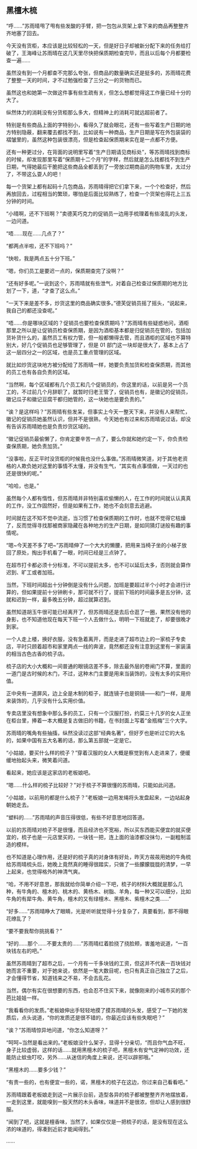 ## 黑檀木梳

“呼……”苏雨晴甩了甩有些发酸的手臂，把一包包从货架上拿下来的商品再整整齐齐地塞了回去。

今天没有货柜，本应该是比较轻松的一天，但是好日子却被新分配下来的任务给打破了，王海峰让苏雨晴在这几天里尽快把保质期检查完毕，而且以后每个月都要检查一遍……

虽然没有到一个月都查不完那么夸张，但商品的数量确实还是挺多的，苏雨晴花费了整整一天的时间，才不过勉强检查了三分之一的货物而已。

虽然这也和她第一次做这件事有些生疏有关，但怎么想都觉得这工作量已经十分的大了。

纵然体力的消耗没有分货柜那么多大，但精神上的消耗可就远超前者了。

特别是有些商品上面的字特别小，看得久了就会眼花，还有一些写着生产日期的地方特别隐蔽，翻来覆去都找不到，比如说有一种商品，生产日期是写在外包装袋的褶皱里的，虽然这种包装很漂亮，但是检查起保质期来实在是一点都不方便。

还有一种更过分，在背面的说明里写着“生产日期请见商标处”，等苏雨晴找到商标的时候，却发现那里写着“保质期十二个月”的字样，然后就是怎么找都找不到生产日期，气得她最后干脆把这些商品全都丢到了一旁放过期商品的购物车里，太过分了，不带这么耍人的吧！

每一个货架上都有起码十几包商品，苏雨晴得把它们拿下来，一个个检查好，然后再放回去，过程相当的繁琐，哪怕是后面比较熟练了，检查一个货架也得花上三五分钟的时间。

“小晴啊，还不下班啊？”卖德芙巧克力的促销员一边用手梳理着有些凌乱的头发，一边问道。

“唔……现在……几点了？”

“都两点半啦，还不下班吗？”

“快啦，我是两点五十分下班。”

“嗯，你们员工是要迟一点的，保质期查完了没啊？”

“还有好多呢。”一说到这个，苏雨晴就有些泄气，对着自己检查过保质期的地方比划了一下，道，“才查了这么点。”

“一天下来是差不多，炒货这里的商品确实很多。”德芙促销员摇了摇头，“说起来，我自己的都还没查呢。”

“唔……你是哪块区域的？促销员也要检查保质期吗？”苏雨晴有些疑惑地问，酒柜那里之所以是让促销员检查保质期，是因为酒柜基本都是归促销员在管的，包括加货补货什么的，虽然员工有权力管，但一般都懒得去管，而且酒柜的区域也不算特别大，好几个促销员也足够管理了，但是 01 部门这一块却是很大了，基本上占了这一层四分之一的区域，也是员工重点管理的区域。

就比如炒货这块地方被分配给了苏雨晴一样，她要负责加货和检查保质期，而其他的员工也有各自负责的区域。

“当然啊，每个区域都有几个员工和几个促销员的，你这里的话，以前是另一个员工的，不过前几个月辞职了，就暂时归老王管了，促销员也有，是徽记的促销员，徽记瓜子和徽记豆腐干都归她管的，这一块她也是要负责的。”

“诶？是这样吗？”苏雨晴有些发呆，但事实上今天一整天下来，并没有人来帮忙，徽记的促销员她虽然认识，但并不是很熟，今天她也有过来和苏雨晴说过话，却没有告诉苏雨晴她也是负责炒货区域的。

“徽记促销员最偷懒了，你肯定要辛苦一点了，要么你就和她约定一下，你负责检查保质期，她负责加货。”

“没事啦，反正平时没货柜的时候我也没什么事做。”苏雨晴微笑道，对于其他老资格的人欺负她对这里的事情不太懂，并没有生气，“其实有点事情做，一天过的也还是很快的呢。”

“哈哈，也是。”

虽然每个人都有惰性，但苏雨晴并非特别喜欢偷懒的人，在工作的时间就认认真真的工作，没工作固然好，但是如果有工作，她也不会刻意去逃避。

时间就在这不知不觉中流逝，当习惯了检查保质期的工作时，也就不觉得它枯燥了，反而觉得寻找那被商家隐藏在各种地方的生产日期，是如同猜灯谜般有趣的事情呢。

“嗯~今天差不多了吧~”苏雨晴伸了一个大大的懒腰，把用来当椅子坐的小梯子放回了原处，掏出手机看了一眼，时间已经是三点钟了。

在超市打卡都必须十分标准，不可以提前太多，也不可以延后太多，否则就会算作迟到、旷工或者加班。

当然，下班时间超出十分钟倒是没有什么问题，加班是要超过半个小时才会进行计算的，但如果提前十分钟刷卡，那可就不行了，提前下班的时间最多是五分钟，这就和迟到一样，最多晚五分钟，超过就算迟到。

虽然知道胡玉牛很可能已经离开了，但苏雨晴还是去后仓逛了一圈，果然没有他的身影，也不知道他现在每天下班一个人去做什么，明明一下班就走了，却要很晚才到家。

一个人走上楼，换好衣服，没有急着离开，而是走进了超市边上的一家梳子专卖店，平时只顾着超市和家里两点一线的奔波，竟然都还没有注意到这里有一家装潢的相当古色古香的梳子店。

梳子店的大小大概和一间普通的眼镜店差不多，除去最外层的卷闸门不算，里面的一道门是古时候的木门，不过，这种木门主要是用来当装饰的，没有太多的实用价值。

正中央有一道屏风，边上全是木制的柜子，就连镜子也是铜镜——和门一样，是用来装饰的，几乎没有什么实用价值。

专卖店里没有想象中那么多的员工，只有一个汉服打扮，约莫三十几岁的女人正坐在柜台里，捧着一本大概是复古做旧的书籍，在书封面上写着“金瓶梅”三个大字。

苏雨晴的嘴角有些抽搐，纵然没读过这部“经典名著”，但好歹也是听过它的大名的，如果中国有五大名著的话，那么第五部就一定是它。

“小姑娘，要买什么样的梳子？”穿着汉服的女人大概是察觉到有人走进来了，便缓缓地抬起头来，微笑着问道。

看起来，她应该是这家店的老板娘吧。

“嗯……什么样的梳子比较好？”对于梳子不算很懂的苏雨晴，只能如此问道。

“小姑娘，以前用的都是什么梳子？”老板娘一边用发绳将头发盘起来，一边站起身朝她走去。

“塑料的……”苏雨晴的声音压得很低，有些不好意思地回答道。

以前的苏雨晴对梳子不是很懂，而且经济也不宽裕，所以买东西能买便宜的就买便宜的，梳子也是一元店里买的，一块钱一把，连上面的油漆都没抹匀，一副粗制滥造的模样。

也不知道是心理作用，还是好的梳子真的对身体有好处，昨天方莜莜用她的牛角梳给苏雨晴梳头后，她晚上竟然真的睡得很踏实，只做了一些朦朦胧胧的清梦，一早上起来，也觉得格外的神清气爽。

“哈，不用不好意思，那我就给你简单介绍一下吧，梳子的材料大概就是那么几种，有牛角的、檀木的、桃木的、黄杨木、树脂、羊角，每一种又可以细分，比如牛角的有犀牛角、黄牛角，檀木的又有绿檀木、黑檀木、紫檀木之类……”

“好多……”苏雨晴睁大了眼睛，光是听听就觉得十分复杂了，真要看到，那不得眼花缭乱了？

“要不要我帮你挑挑看？”

“好的……那个……不要太贵的……”苏雨晴红着脸挠了挠脸颊，害羞地说道，“一百块钱左右的吧。”

虽然苏雨晴到了超市之后，一个月有一千多块钱的工资，但这并不代表一百块钱对她而言不重要，对于她来说，依然是一笔大数目呢，也只有真正自己独立了之后，才会懂得节省，知道钱来之不易，不会去乱花。

当然，偶尔有实在很想要的东西，也会忍不住买下来，就像刚来的小城市买的那个芭比娃娃一样。

“我看看你的发质。”老板娘伸出手轻轻地摸了摸苏雨晴的头发，感受了一下她的发质后，点头说道，“你的发质还是很不错的，你最近应该有些失眠吧？”

“诶？”苏雨晴惊异地问道，“你怎么知道呀？”

“呵呵~当然是看出来的。”老板娘没什么架子，显得十分亲切，“而且你气血不旺，身子比较虚弱，这样的话……就用黑檀木的梳子吧，黑檀木有安气定神的功效，还能防止蚊虫叮咬，另外……从迷信的角度上来说，还可以辟邪哦。”

“黑檀木的……要多少钱？”

“有贵一些的，也有便宜一些的，诺，黑檀木的梳子在这边，你过来自己看看吧。”

苏雨晴跟着老板娘走到这一片展示台前，造型各异的梳子都被整整齐齐地摆放着，一走到这里，就能嗅到一股天然的木头香味，味道并不是很浓，但却让人感到很舒服。

“闻到了吧，这就是檀香味，当然了，如果仅仅是一把梳子的话，是没有现在这么浓的味道的，得凑到近前才能闻得到。”

……
